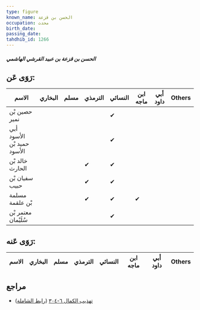 ```yaml
---
type: figure
known_name: الحسن بن قزعة
occupation: محدث
birth_date:
passing_date:
tahdhib_id: 1266
---
```

##### الحسن بن قزعة بن عبيد القرشي الهاشمي

## رَوَى عَن:
| الاسم                      | البخاري | مسلم | الترمذي | النسائي | ابن ماجه | أبي داود | Others |
| -------------------------- | ------- | ---- | ------- | ------- | -------- | -------- | ------ |
| حصين بْن نمير              |         |      |         | ✔       |          |          |        |
| أبي الأسود حميد بْن الأسود |         |      |         | ✔       |          |          |        |
| خالد بْن الحارث            |         |      | ✔       | ✔       |          |          |        |
| سفيان بْن حبيب             |         |      | ✔       | ✔       |          |          |        |
| مسلمة بْن علقمة            |         |      | ✔       | ✔       | ✔        |          |        |
| معتمر بْن سُلَيْمان        |         |      |         | ✔       |          |          |        |
## رَوَى عَنه:
| الاسم | البخاري | مسلم | الترمذي | النسائي | ابن ماجه | أبي داود | Others |
| ----- | ------- | ---- | ------- | ------- | -------- | -------- | ------ |
## مراجع
- [تهذيب الكمال ٦-٣٠٤](obsidian://open?vault=Tahdhib-al-Kamal&file=Figures/١٢٦٦-الحسن%20بن%20قزعة%20بن%20عبيد%20القرشي%20الهاشمي) ([رابط الشاملة](https://shamela.ws/book/3722/2968))